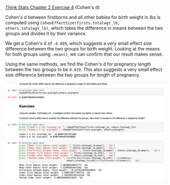 [Think Stats Chapter 2 Exercise 4](http://greenteapress.com/thinkstats2/html/thinkstats2003.html#toc24) (Cohen's d)

Cohen's d between firstborns and all other babies for birth weight in lbs is computed using
`CohenEffectSize(firsts.totalwgt_lb, others.totalwgt_lb)`, which takes the difference in means
between the two groups and divides it by their variance.

We get a Cohen's d of `-0.089`, which suggests a very small effect size difference between the
two groups for birth weight. Looking at the means for both groups using `.mean()`, we can confirm
that our result makes sense.

Using the same methods, we find the Cohen's d for pregnancy length between the two groups to be
`0.029`. This also suggests a very small effect size difference between the two groups for
length of pregnancy.

![2-4 solution](2-4-cohens_d_soln.png)
